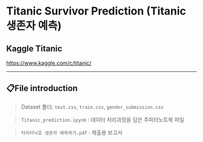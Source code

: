 # Titanic Survivor Prediction (Titanic 생존자 예측)
## Kaggle Titanic
https://www.kaggle.com/c/titanic/

---
## 📋File introduction
> Dataset 폴더: `test.csv`, `train.csv`, `gender_submission.csv`

> `Titanic_prediction.ipynb` : 데이터 처리과정을 담은 주피터노트북 파일

> `타이타닉호 생존자 예측하기.pdf` : 제출용 보고서
